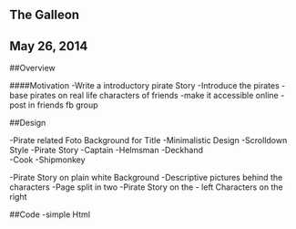 ## The Galleon
## May 26, 2014

##Overview 

####Motivation
-Write a introductory pirate Story 
-Introduce the pirates
-base pirates on real life characters of friends 
-make it accessible online 
-post in friends fb group

##Design 

-Pirate related Foto Background for Title
-Minimalistic Design 
-Scrolldown Style 
-Pirate Story 
-Captain 
-Helmsman 
-Deckhand  
-Cook 
-Shipmonkey

-Pirate Story on plain white Background 
-Descriptive pictures behind the characters 
-Page split in two 
-Pirate Story on the - left Characters on the right 

##Code 
-simple Html 
